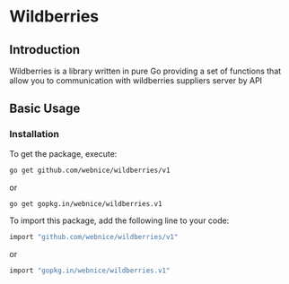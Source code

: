 # Wildberries

## Introduction

Wildberries is a library written in pure Go providing a set of functions that allow you to communication with wildberries suppliers server by API

## Basic Usage

### Installation

To get the package, execute:
```bash
go get github.com/webnice/wildberries/v1
```

or

```bash
go get gopkg.in/webnice/wildberries.v1
```

To import this package, add the following line to your code:

```bash
import "github.com/webnice/wildberries/v1"
```

or

```bash
import "gopkg.in/webnice/wildberries.v1"
```
